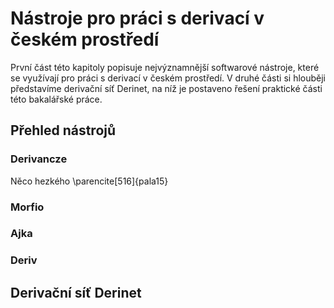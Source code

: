 
# Nástroje pro práci s derivací v českém prostředí

První část této kapitoly popisuje nejvýznamnější softwarové nástroje, které se využívají pro práci s derivací v českém prostředí. V druhé části si hlouběji představíme derivační síť Derinet, na níž je postaveno řešení praktické části této bakalářské práce.

## Přehled nástrojů

### Derivancze

Něco hezkého \parencite[516]{pala15}

### Morfio

### Ajka

### Deriv

## Derivační síť Derinet
